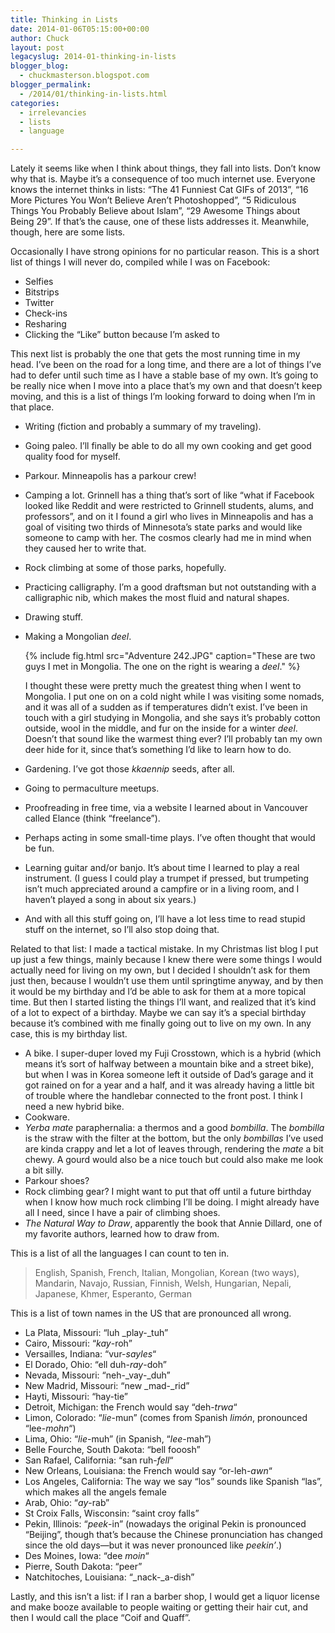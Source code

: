 ```yaml
---
title: Thinking in Lists
date: 2014-01-06T05:15:00+00:00
author: Chuck
layout: post
legacyslug: 2014-01-thinking-in-lists
blogger_blog:
  - chuckmasterson.blogspot.com
blogger_permalink:
  - /2014/01/thinking-in-lists.html
categories:
  - irrelevancies
  - lists
  - language

---
```


Lately it seems like when I think about things, they fall into lists.
Don’t know why that is. Maybe it’s a consequence of too much
internet use. Everyone knows the internet thinks in lists: “The 41
Funniest Cat GIFs of 2013”, “16 More Pictures You Won’t
Believe Aren’t Photoshopped”, “5 Ridiculous Things You
Probably Believe about Islam”, “29 Awesome Things about Being
29”. If that’s the cause, one of these lists addresses it.
Meanwhile, though, here are some lists. 

Occasionally I have strong opinions for no particular reason. This is a short
list of things I will never do, compiled while I was on Facebook: 

*   Selfies
*   Bitstrips
*   Twitter
*   Check-ins
*   Resharing
*   Clicking the “Like” button because I’m asked to

This next list is probably the one that gets the most running time in my head.
I’ve been on the road for a long time, and there are a lot of things
I’ve had to defer until such time as I have a stable base of my own.
It’s going to be really nice when I move into a place that’s my own
and that doesn’t keep moving, and this is a list of things I’m
looking forward to doing when I’m in that place. 

* Writing (fiction and probably a summary of my traveling).
* Going paleo. I’ll finally be able to do all my own cooking and get good
  quality food for myself. 
* Parkour. Minneapolis has a parkour crew!
* Camping a lot. Grinnell has a thing that’s sort of like “what if Facebook
  looked like Reddit and were restricted to Grinnell students, alums, and
  professors”, and on it I found a girl who lives in Minneapolis and has a goal
  of visiting two thirds of Minnesota’s state parks and would like someone to
  camp with her. The cosmos clearly had me in mind when they caused her to
  write that.
* Rock climbing at some of those parks, hopefully.
* Practicing calligraphy. I’m a good draftsman but not outstanding with a
  calligraphic nib, which makes the most fluid and natural shapes.
* Drawing stuff. 
* Making a Mongolian _deel_.

  {% include fig.html src="Adventure 242.JPG" caption="These are two guys I
  met in Mongolia. The one on the right is wearing a *deel*." %}

  I thought these were pretty much the greatest thing when I went to Mongolia.
  I put one on on a cold night while I was visiting some nomads, and it was all
  of a sudden as if temperatures didn’t exist. I’ve been in touch
  with a girl studying in Mongolia, and she says it’s probably cotton
  outside, wool in the middle, and fur on the inside for a winter *deel*.
  Doesn’t that sound like the warmest thing ever? I’ll probably tan
  my own deer hide for it, since that’s something I’d like to learn
  how to do. 

* Gardening. I’ve got those _kkaennip_ seeds, after all.
* Going to permaculture meetups.
* Proofreading in free time, via a website I learned about in Vancouver called
  Elance (think “freelance”). 
* Perhaps acting in some small-time plays. I’ve often thought that would be
  fun.
* Learning guitar and/or banjo. It’s about time I learned to play a real
  instrument. (I guess I could play a trumpet if pressed, but trumpeting isn’t
  much appreciated around a campfire or in a living room, and I haven’t played
  a song in about six years.)
* And with all this stuff going on, I’ll have a lot less time to read stupid
  stuff on the internet, so I’ll also stop doing that.

Related to that list: I made a tactical mistake. In my Christmas list blog I
put up just a few things, mainly because I knew there were some things I would
actually need for living on my own, but I decided I shouldn’t ask for
them just then, because I wouldn’t use them until springtime anyway, and
by then it would be my birthday and I’d be able to ask for them at a more
topical time. But then I started listing the things I’ll want, and
realized that it’s kind of a lot to expect of a birthday. Maybe we can
say it’s a special birthday because it’s combined with me finally
going out to live on my own. In any case, this is my birthday list.


*   A bike. I super-duper loved my Fuji Crosstown, which is a hybrid (which
    means it’s sort of halfway between a mountain bike and a street bike), but
    when I was in Korea someone left it outside of Dad’s garage and it got
    rained on for a year and a half, and it was already having a little bit of
    trouble where the handlebar connected to the front post. I think I need a
    new hybrid bike.
*   Cookware.
*   _Yerba mate_ paraphernalia: a thermos and a good _bombilla_. The _bombilla_
    is the straw with the filter at the bottom, but the only _bombillas_ I’ve
    used are kinda crappy and let a lot of leaves through, rendering the _mate_
    a bit chewy. A gourd would also be a nice touch but could also make me look
    a bit silly.
*   Parkour shoes?
*   Rock climbing gear? I might want to put that off until a future birthday
    when I know how much rock climbing I’ll be doing. I might already have all
    I need, since I have a pair of climbing shoes.
*   _The Natural Way to Draw_, apparently the book that Annie Dillard, one of
    my favorite authors, learned how to draw from.

This is a list of all the languages I can count to ten in.

> English, Spanish, French, Italian, Mongolian, Korean (two ways), Mandarin,
> Navajo, Russian, Finnish, Welsh, Hungarian, Nepali, Japanese, Khmer,
> Esperanto, German

This is a list of town names in the US that are pronounced all wrong.

*   La Plata, Missouri: “luh _play-_tuh”
*   Cairo, Missouri: “_kay_-roh”
*   Versailles, Indiana: “vur-_sayles_“
*   El Dorado, Ohio: “ell duh-_ray_-doh”
*   Nevada, Missouri: “neh-_vay-_duh”
*   New Madrid, Missouri: “new _mad-_rid”
*   Hayti, Missouri: “hay-tie”
*   Detroit, Michigan: the French would say “deh-_trwa_“
*   Limon, Colorado: “_lie_-mun” (comes from Spanish _limón_, pronounced
    “lee-_mohn_“)
*   Lima, Ohio: “_lie_-muh” (in Spanish, “_lee_-mah”)
*   Belle Fourche, South Dakota: “bell fooosh”
*   San Rafael, California: “san ruh-_fell_“
*   New Orleans, Louisiana: the French would say “or-leh-_awn_“
*   Los Angeles, California: The way we say “los” sounds like Spanish “las”,
    which makes all the angels female
*   Arab, Ohio: “_ay_-rab”
*   St Croix Falls, Wisconsin: “saint croy falls”
*   Pekin, Illinois: “_peek_-in” (nowadays the original Pekin is pronounced
    “Beijing”, though that’s because the Chinese pronunciation has changed
    since the old days—but it was never pronounced like _peekin’_.)
*   Des Moines, Iowa: “dee _moin_“
*   Pierre, South Dakota: “peer”
*   Natchitoches, Louisiana: “_nack-_a-dish”

Lastly, and this isn’t a list: if I ran a barber shop, I would get a
liquor license and make booze available to people waiting or getting their hair
cut, and then I would call the place “Coif and Quaff”.

